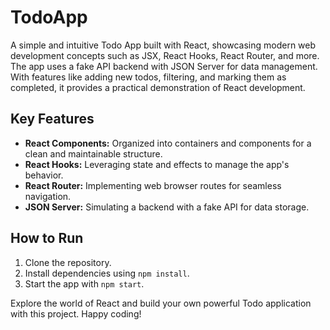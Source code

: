 # TodoApp

A simple and intuitive Todo App built with React, showcasing modern web development concepts such as JSX, React Hooks, React Router, and more. The app uses a fake API backend with JSON Server for data management. With features like adding new todos, filtering, and marking them as completed, it provides a practical demonstration of React development.

## Key Features

- **React Components:** Organized into containers and components for a clean and maintainable structure.
- **React Hooks:** Leveraging state and effects to manage the app's behavior.
- **React Router:** Implementing web browser routes for seamless navigation.
- **JSON Server:** Simulating a backend with a fake API for data storage.

## How to Run

1. Clone the repository.
2. Install dependencies using `npm install`.
3. Start the app with `npm start`.

Explore the world of React and build your own powerful Todo application with this project. Happy coding!
